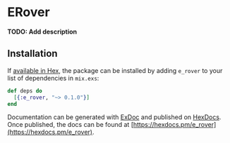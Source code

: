 # ERover

**TODO: Add description**

## Installation

If [available in Hex](https://hex.pm/docs/publish), the package can be installed
by adding `e_rover` to your list of dependencies in `mix.exs`:

```elixir
def deps do
  [{:e_rover, "~> 0.1.0"}]
end
```

Documentation can be generated with [ExDoc](https://github.com/elixir-lang/ex_doc)
and published on [HexDocs](https://hexdocs.pm). Once published, the docs can
be found at [https://hexdocs.pm/e_rover](https://hexdocs.pm/e_rover).

